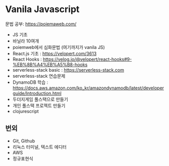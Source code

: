 # Vanila Javascript

문법 공부: <https://poiemaweb.com/>   

- JS 기초   
- 바닐라 10여개   
- poiemweb에서 심화문법 (여기까지가 vanila JS)   
- React.js 기초 : <https://velopert.com/3613>   
- React Hooks : <https://velog.io/@velopert/react-hooks#9-%EB%8B%A4%EB%A5%B8-hooks>   
- serverless-stack basic : <https://serverless-stack.com>   
- serverless-stack 연습문제   
- DynamoDB 학습 : <https://docs.aws.amazon.com/ko_kr/amazondynamodb/latest/developerguide/Introduction.html>   
- 두더지게임 풀스택으로 만들기   
- 개인 풀스택 프로젝트 만들기   
- clojurescript   

## 번외   
- Git, Github   
- 리눅스 터미널, 텍스트 에디터   
- AWS   
- 정규표현식   